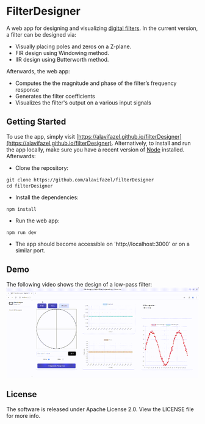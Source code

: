 # FilterDesigner
A web app for designing and visualizing [digital filters](https://en.wikipedia.org/wiki/Digital_filter).
In the current version, a filter can be designed via:
- Visually placing poles and zeros on a Z-plane.
- FIR design using Windowing method.
- IIR design using Butterworth method.

Afterwards, the web app:
- Computes the the magnitude and phase of the filter’s frequency response
- Generates the filter coefficients
- Visualizes the filter's output on a various input signals

## Getting Started
To use the app, simply visit [https://alavifazel.github.io/filterDesigner](https://alavifazel.github.io/filterDesigner).
Alternatively, to install and run the app locally, make sure you have a recent version of [Node](https://nodejs.org/en) installed.
Afterwards:

- Clone the repository:
```shell
git clone https://github.com/alavifazel/filterDesigner
cd filterDesigner
```
- Install the dependencies:
```shell
npm install
```
- Run the web app:
```shell
npm run dev
```
- The app should become accessible on 'http://localhost:3000' or on a similar port.

## Demo
The following video shows the design of a low-pass filter:
![](https://raw.githubusercontent.com/alavifazel/demo/refs/heads/main/animation-smaller.gif)

## License
The software is released under Apache License 2.0. View the LICENSE file for more info.
